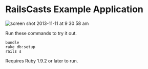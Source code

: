 # RailsCasts Example Application


![screen shot 2013-11-11 at 9 30 58 am](https://f.cloud.github.com/assets/83296/1513274/a1ac6ea8-4ade-11e3-86f5-933805a70478.png)


Run these commands to try it out.

```
bundle
rake db:setup
rails s
```

Requires Ruby 1.9.2 or later to run.
